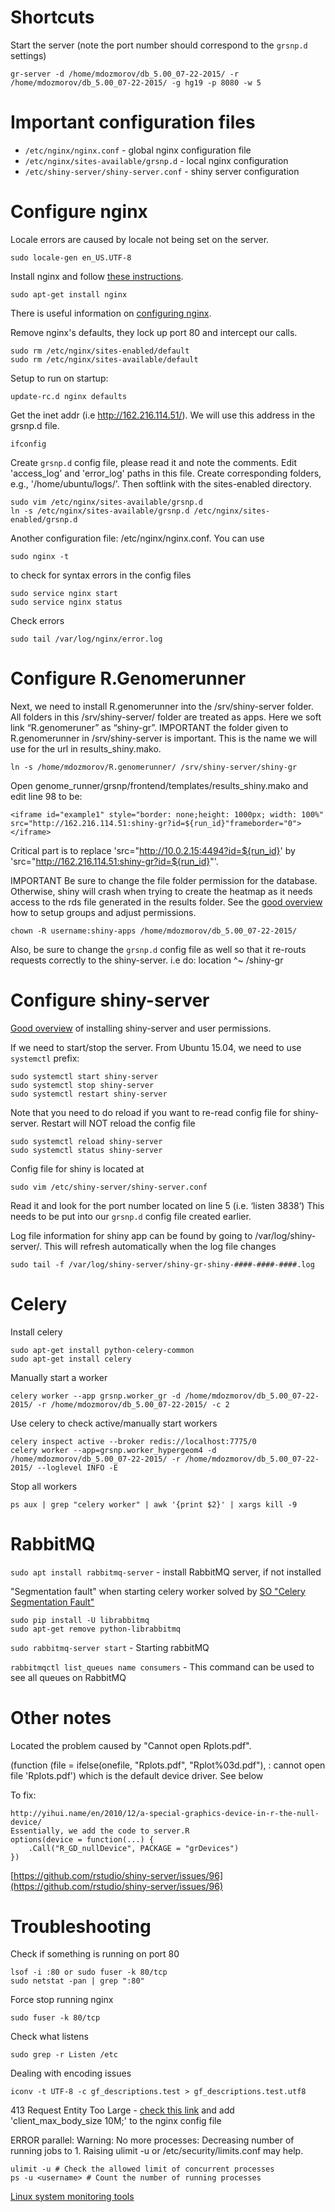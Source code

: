 Shortcuts
===

Start the server (note the port number should correspond to the `grsnp.d` settings)

    gr-server -d /home/mdozmorov/db_5.00_07-22-2015/ -r /home/mdozmorov/db_5.00_07-22-2015/ -g hg19 -p 8080 -w 5


Important configuration files
===
- `/etc/nginx/nginx.conf` - global nginx configuration file
- `/etc/nginx/sites-available/grsnp.d` - local nginx configuration
- `/etc/shiny-server/shiny-server.conf` - shiny server configuration


Configure nginx
===

Locale errors are caused by locale not being set on the server.

    sudo locale-gen en_US.UTF-8

Install nginx and follow [these instructions](https://www.digitalocean.com/community/tutorials/how-to-install-nginx-on-ubuntu-12-04-lts-precise-pangolin).

    sudo apt-get install nginx

There is useful information on [configuring nginx](https://www.digitalocean.com/community/tutorials/how-to-deploy-cherrypy-web-applications-behind-nginx-reverse-proxy).

Remove nginx's defaults, they lock up port 80 and intercept our calls.

    sudo rm /etc/nginx/sites-enabled/default
    sudo rm /etc/nginx/sites-available/default

Setup to run on startup:

    update-rc.d nginx defaults

Get the inet addr (i.e http://162.216.114.51/). We will use this address in the grsnp.d file.

    ifconfig

Create `grsnp.d` config file, please read it and note the comments. Edit 'access_log' and 'error_log' paths in this file. Create corresponding folders, e.g., '/home/ubuntu/logs/'. Then softlink with the sites-enabled directory.

    sudo vim /etc/nginx/sites-available/grsnp.d
    ln -s /etc/nginx/sites-available/grsnp.d /etc/nginx/sites-enabled/grsnp.d

Another configuration file: /etc/nginx/nginx.conf. You can use 

    sudo nginx -t

to check for syntax errors in the config files

    sudo service nginx start
    sudo service nginx status

Check errors

    sudo tail /var/log/nginx/error.log


Configure R.Genomerunner
===

Next, we need to install R.genomerunner into the /srv/shiny-server folder. All folders in this /srv/shiny-server/ folder are treated as apps. Here we soft link “R.genomeruner” as “shiny-gr”. IMPORTANT the folder given to R.genomerunner in /srv/shiny-server is important. This is the name we will use for the url in results_shiny.mako.

    ln -s /home/mdozmorov/R.genomerunner/ /srv/shiny-server/shiny-gr

Open genome_runner/grsnp/frontend/templates/results_shiny.mako and edit line 98 to be:

    <iframe id="example1" style="border: none;height: 1000px; width: 100%" src="http://162.216.114.51:shiny-gr?id=${run_id}"frameborder="0"></iframe>

Critical part is to replace 'src="http://10.0.2.15:4494?id=${run_id}' by 'src="http://162.216.114.51:shiny-gr?id=${run_id}"'. 

IMPORTANT Be sure to change the file folder permission for the database. Otherwise, shiny will crash when trying to create the heatmap as it needs access to the rds file generated in the results folder. See the [good overview](http://deanattali.com/2015/05/09/setup-rstudio-shiny-server-digital-ocean/#install-shiny) how to setup groups and adjust permissions.

    chown -R username:shiny-apps /home/mdozmorov/db_5.00_07-22-2015/

Also, be sure to change the `grsnp.d` config file as well so that it re-routs requests correctly to the shiny-server. i.e do: location ^~ /shiny-gr

Configure shiny-server
===

[Good overview](http://deanattali.com/2015/05/09/setup-rstudio-shiny-server-digital-ocean/#install-shiny) of installing shiny-server and user permissions.

If we need to start/stop the server. From Ubuntu 15.04, we need to use `systemctl` prefix:

    sudo systemctl start shiny-server
    sudo systemctl stop shiny-server
    sudo systemctl restart shiny-server

Note that you need to do reload if you want to re-read config file for shiny-server. Restart will NOT reload the config file

    sudo systemctl reload shiny-server
    sudo systemctl status shiny-server

Config file for shiny is located at 

    sudo vim /etc/shiny-server/shiny-server.conf

Read it and look for the port number located on line 5 (i.e. ‘listen 3838’)
This needs to be put into our `grsnp.d` config file created earlier.

Log file information for shiny app can be found by going to /var/log/shiny-server/. This will refresh automatically when the log file changes

    sudo tail -f /var/log/shiny-server/shiny-gr-shiny-####-####-####.log


Celery
===

Install celery

    sudo apt-get install python-celery-common
    sudo apt-get install celery

Manually start a worker

    celery worker --app grsnp.worker_gr -d /home/mdozmorov/db_5.00_07-22-2015/ -r /home/mdozmorov/db_5.00_07-22-2015/ -c 2


Use celery to check active/manually start workers

    celery inspect active --broker redis://localhost:7775/0
    celery worker --app=grsnp.worker_hypergeom4 -d /home/mdozmorov/db_5.00_07-22-2015/ -r /home/mdozmorov/db_5.00_07-22-2015/ --loglevel INFO -E

Stop all workers

    ps aux | grep "celery worker" | awk '{print $2}' | xargs kill -9


RabbitMQ
===

`sudo apt install rabbitmq-server` - install RabbitMQ server, if not installed

"Segmentation fault" when starting celery worker solved by [SO "Celery Segmentation Fault"](https://stackoverflow.com/questions/10847620/celery-segmentation-fault)

    sudo pip install -U librabbitmq
    sudo apt-get remove python-librabbitmq

`sudo rabbitmq-server start` - Starting rabbitMQ

`rabbitmqctl list_queues name consumers` - This command can be used to see all queues on RabbitMQ


Other notes
===

Located the problem caused by "Cannot open Rplots.pdf".

(function (file = ifelse(onefile, "Rplots.pdf", "Rplot%03d.pdf"),  : 
  cannot open file 'Rplots.pdf')
which is the default device driver. See below

To fix:

    http://yihui.name/en/2010/12/a-special-graphics-device-in-r-the-null-device/
    Essentially, we add the code to server.R
    options(device = function(...) {
        .Call("R_GD_nullDevice", PACKAGE = "grDevices")
    })

[https://github.com/rstudio/shiny-server/issues/96](https://github.com/rstudio/shiny-server/issues/96)


Troubleshooting
===
Check if something is running on port 80

    lsof -i :80 or sudo fuser -k 80/tcp 
    sudo netstat -pan | grep ":80"

Force stop running nginx

    sudo fuser -k 80/tcp

Check what listens

    sudo grep -r Listen /etc

Dealing with encoding issues

    iconv -t UTF-8 -c gf_descriptions.test > gf_descriptions.test.utf8

413 Request Entity Too Large - [check this link](http://cnedelcu.blogspot.com/2013/09/nginx-error-413-request-entity-too-large.html) and add 'client_max_body_size 10M;' to the nginx config file

ERROR parallel: Warning: No more processes: Decreasing number of running jobs to 1. Raising ulimit -u or /etc/security/limits.conf may help.

    ulimit -u # Check the allowed limit of concurrent processes
    ps -u <username> # Count the number of running processes

[Linux system monitoring tools](http://www.cyberciti.biz/tips/top-linux-monitoring-tools.html)
